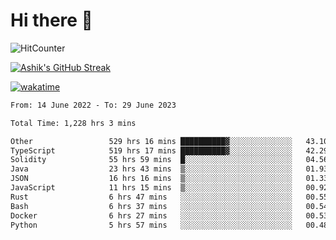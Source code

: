 # Hi there 👋

![HitCounter](https://hits.seeyoufarm.com/api/count/incr/badge.svg?url=https%3A%2F%2Fgithub.com%2Fashrhmn1212%2Fhit-counter)

<!-- ![Contribution Graph](https://github-readme-activity-graph.cyclic.app/graph?username=ashrhmn) -->


<!-- [![Top Langs](https://github-readme-stats.vercel.app/api/top-langs/?username=ashrhmn&layout=compact&theme=synthwave&langs_count=10&card_width=445)](https://github.com/anuraghazra/github-readme-stats) -->

[![Ashik's GitHub Streak](https://github-readme-streak-stats.herokuapp.com/?user=ashrhmn&theme=blood&fire=DD7F1C&background=151515&dates=9f9f9f&border=DD2727)](https://git.io/streak-stats)

<!-- ![Ashik's GitHub stats](https://github-readme-stats.vercel.app/api/?username=ashrhmn&show_icons=true&title_color=fff&icon_color=79ff97&text_color=9f9f9f&bg_color=151515) -->

[![wakatime](https://wakatime.com/badge/user/3df86613-ba63-4631-8e65-0ff18e7becad.svg)](https://wakatime.com/@3df86613-ba63-4631-8e65-0ff18e7becad)

<!--START_SECTION:waka-->

```txt
From: 14 June 2022 - To: 29 June 2023

Total Time: 1,228 hrs 3 mins

Other                 529 hrs 16 mins ██████████▓░░░░░░░░░░░░░░   43.10 %
TypeScript            519 hrs 17 mins ██████████▓░░░░░░░░░░░░░░   42.29 %
Solidity              55 hrs 59 mins  █░░░░░░░░░░░░░░░░░░░░░░░░   04.56 %
Java                  23 hrs 43 mins  ▒░░░░░░░░░░░░░░░░░░░░░░░░   01.93 %
JSON                  16 hrs 16 mins  ▒░░░░░░░░░░░░░░░░░░░░░░░░   01.33 %
JavaScript            11 hrs 15 mins  ▒░░░░░░░░░░░░░░░░░░░░░░░░   00.92 %
Rust                  6 hrs 47 mins   ░░░░░░░░░░░░░░░░░░░░░░░░░   00.55 %
Bash                  6 hrs 37 mins   ░░░░░░░░░░░░░░░░░░░░░░░░░   00.54 %
Docker                6 hrs 27 mins   ░░░░░░░░░░░░░░░░░░░░░░░░░   00.53 %
Python                5 hrs 57 mins   ░░░░░░░░░░░░░░░░░░░░░░░░░   00.48 %
```

<!--END_SECTION:waka-->


<!--### Most Used Languages
<img src="https://wakatime.com/share/@ashrhmn/24ecb986-5bf8-4607-af7f-0aab08908d8c.png" />

### Favourite Tools
<img src="https://wakatime.com/share/@ashrhmn/f4e08015-f3bc-460a-9228-95a3ba11c604.png" />-->
